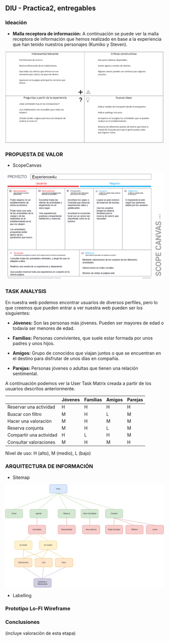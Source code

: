 ## DIU - Practica2, entregables

### Ideación 
* **Malla receptora de información:** A continuación se puede ver la malla receptora de información que hemos realizado en base a la experiencia que han tenido nuestros personajes (Kumiko y Steven).

![Malla receptora de información](img/MallaReceptoraDeInformacion.png)


### PROPUESTA DE VALOR
* ScopeCanvas

![Propuesta de valor](img/PropuestaDeValor.png)


### TASK ANALYSIS

En nuestra web podemos encontrar usuarios de diversos perfiles, pero lo que creemos que pueden entrar a ver nuestra web pueden ser los sisguientes:
    
- **Jóvenes:** Son las personas más jóvenes. Pueden ser mayores de edad o todavía ser menores de edad.

- **Familias:** Personas convivientes, que suele estar formada por unos padres y unos hijos.

- **Amigos:** Grupo de conocidos que viajan juntos o que se encuentran en el destino para disfrutar de unos días en compañía.

- **Parejas:** Personas jóvenes o adultas que tienen una relación sentimental.

A continuación podemos ver la User Task Matrix creada a partir de los usuarios descritos anteriormente.

| | Jóvenes | Familias | Amigos | Parejas |
| -- | -- | -- | -- | -- |
| Reservar una actividad | H | H | H | H |
| Buscar con filtro | M | H | L | M |
| Hacer una valoración | M | H | M | M |
| Reserva conjunta | M | H | L | M |
| Compartir una actividad | H | L | H | M |
| Consultar valoraciones | M | H | M | H |

Nivel de uso: H (alto), M (medio), L (bajo)

### ARQUITECTURA DE INFORMACIÓN

* Sitemap 

![SiteMap](img/SiteMap.png)

* Labelling 


### Prototipo Lo-FI Wireframe 


### Conclusiones  
(incluye valoración de esta etapa)

